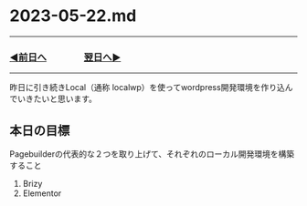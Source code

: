 # 2023-05-22.md
---
### [◀️前日へ](https://github.com/yuasys/chatty-journal/blob/main/2023/05/2023-05-21.md)&emsp;&emsp;&emsp;&emsp;[翌日へ▶️](https://github.com/yuasys/chatty-journal/blob/main/2023/05/2023-05-23.md)
---

昨日に引き続きLocal（通称 localwp）を使ってwordpress開発環境を作り込んでいきたいと思います。

## 本日の目標

Pagebuilderの代表的な２つを取り上げて、それぞれのローカル開発環境を構築すること

1. Brizy
2. Elementor

